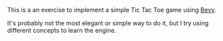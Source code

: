 This is a an exercise to implement a simple Tic Tac Toe game using [Bevy](https://github.com/bevyengine/bevy).

It's probably not the most elegant or simple way to do it, but I try using different concepts to learn the engine.